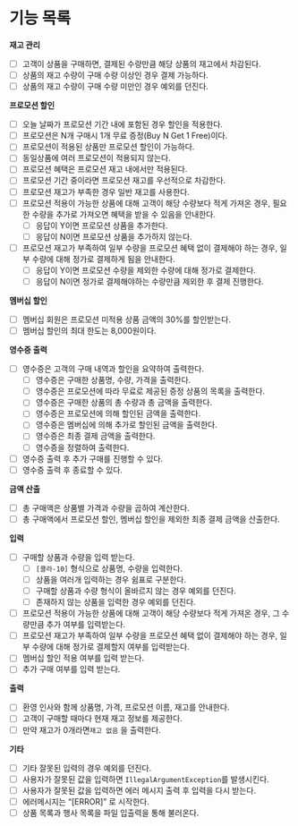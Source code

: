 # 기능 목록

**재고 관리**

- [ ]  고객이 상품을 구매하면, 결제된 수량만큼 해당 상품의 재고에서 차감된다.
- [ ]  상품의 재고 수량이 구매 수량 이상인 경우 결제 가능하다.
- [ ]  상품의 재고 수량이 구매 수량 미만인 경우 예외를 던진다.

**프로모션 할인**

- [ ]  오늘 날짜가 프로모션 기간 내에 포함된 경우 할인을 적용한다.
- [ ]  프로모션은 N개 구매시 1개 무료 증정(Buy N Get 1 Free)이다.
- [ ]  프로모션이 적용된 상품만 프로모션 할인이 가능하다.
- [ ]  동일상품에 여러 프로모션이 적용되지 않는다.
- [ ]  프로모션 혜택은 프로모션 재고 내에서만 적용된다.
- [ ]  프로모션 기간 중이라면 프로모션 재고를 우선적으로 차감한다.
- [ ]  프로모션 재고가 부족한 경우 일반 재고를 사용한다.
- [ ]  프로모션 적용이 가능한 상품에 대해 고객이 해당 수량보다 적게 가져온 경우, 필요한 수량을 추가로 가져오면 혜택을 받을 수 있음을 안내한다.
    - [ ]  응답이 Y이면 프로모션 상품을 추가한다.
    - [ ]  응답이 N이면 프로모션 상품을 추가하지 않는다.
- [ ]  프로모션 재고가 부족하여 일부 수량을 프로모션 혜택 없이 결제해야 하는 경우, 일부 수량에 대해 정가로 결제하게 됨을 안내한다.
    - [ ]  응답이 Y이면 프로모션 수량을 제외한 수량에 대해 정가로 결제한다.
    - [ ]  응답이 N이면 정가로 결제해야하는 수량만큼 제외한 후 결제 진행한다.

**멤버십 할인**

- [ ]  멤버십 회원은 프로모션 미적용 상품 금액의 30%를 할인받는다.
- [ ]  멤버십 할인의 최대 한도는 8,000원이다.

**영수증 출력**

- [ ]  영수증은 고객의 구매 내역과 할인을 요약하여 출력한다.
    - [ ]  영수증은 구매한 상품명, 수량, 가격을 출력한다.
    - [ ]  영수증은 프로모션에 따라 무료로 제공된 증정 상품의 목록을 출력한다.
    - [ ]  영수증은 구매한 상품의 총 수량과 총 금액을 출력한다.
    - [ ]  영수증은 프로모션에 의해 할인된 금액을 출력한다.
    - [ ]  영수증은 멤버십에 의해 추가로 할인된 금액을 출력한다.
    - [ ]  영수증은 최종 결제 금액을 출력한다.
    - [ ]  영수증을 정렬하여 출력한다.
- [ ]  영수증 출력 후 추가 구매를 진행할 수 있다.
- [ ]  영수증 출력 후 종료할 수 있다.

**금액 산출**

- [ ]  총 구매액은 상품별 가격과 수량을 곱하여 계산한다.
- [ ]  총 구매액에서 프로모션 할인, 멤버십 할인을 제외한 최종 결제 금액을 산출한다.

**입력**

- [ ]  구매할 상품과 수량을 입력 받는다.
    - [ ]  `[콜라-10]` 형식으로 상품명, 수량을 입력한다.
    - [ ]  상품을 여러개 입력하는 경우 쉼표로 구분한다.
    - [ ]  구매할 상품과 수량 형식이 올바르지 않는 경우 예외를 던진다.
    - [ ]  존재하지 않는 상품을 입력한 경우 예외를 던진다.
- [ ]  프로모션 적용이 가능한 상품에 대해 고객이 해당 수량보다 적게 가져온 경우, 그 수량만큼 추가 여부를 입력받는다.
- [ ]  프로모션 재고가 부족하여 일부 수량을 프로모션 혜택 없이 결제해야 하는 경우, 일부 수량에 대해 정가로 결제할지 여부를 입력받는다.
- [ ]  멤버십 할인 적용 여부를 입력 받는다.
- [ ]  추가 구매 여부를 입력 받는다.

**출력**

- [ ]  환영 인사와 함께 상품명, 가격, 프로모션 이름, 재고를 안내한다.
- [ ]  고객이 구매할 때마다 현재 재고 정보를 제공한다.
- [ ]  만약 재고가 0개라면`재고 없음` 을 출력한다.

**기타**

- [ ]  기타 잘못된 입력의 경우 예외를 던진다.
- [ ]  사용자가 잘못된 값을 입력하면 `IllegalArgumentException`를 발생시킨다.
- [ ]  사용자가 잘못된 값을 입력하면 에러 메시지 출력 후 입력을 다시 받는다.
- [ ]  에러메시지는 “[ERROR]” 로 시작한다.
- [ ]  상품 목록과 행사 목록을 파일 입출력을 통해 불러온다.